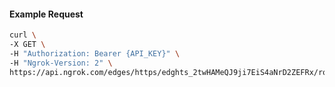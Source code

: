 <!-- Code generated for API Clients. DO NOT EDIT. -->

#### Example Request

```bash
curl \
-X GET \
-H "Authorization: Bearer {API_KEY}" \
-H "Ngrok-Version: 2" \
https://api.ngrok.com/edges/https/edghts_2twHAMeQJ9ji7EiS4aNrD2ZEFRx/routes/edghtsrt_2twHAK2OzlX9HiU1sZMgvoxRvuQ/backend
```
